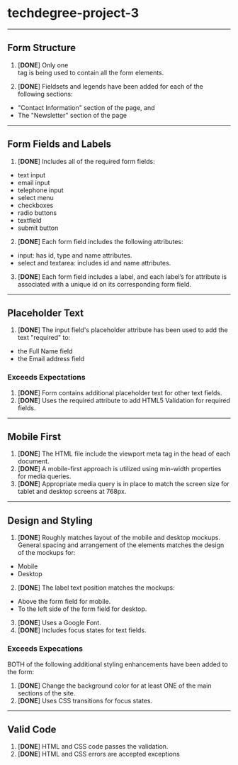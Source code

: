 # techdegree-project-3

___

## Form Structure

1. [**DONE**] Only one <form> tag is being used to contain all the form elements.
2. [**DONE**] Fieldsets and legends have been added for each of the following sections:
* "Contact Information" section of the page, and
* The "Newsletter" section of the page

___

## Form Fields and Labels

1. [**DONE**] Includes all of the required form fields:
* text input
* email input
* telephone input
* select menu
* checkboxes
* radio buttons
* textfield
* submit button
2. [**DONE**] Each form field includes the following attributes:
* input: has id, type and name attributes.
* select and textarea: includes id and name attributes.
3. [**DONE**] Each form field includes a label, and each label’s for attribute is associated with a unique id on its corresponding form field.

___

## Placeholder Text

1. [**DONE**] The input field's placeholder attribute has been used to add the text "required" to:
* the Full Name field
* the Email address field

### Exceeds Expectations

1. [**DONE**] Form contains additional placeholder text for other text fields.
2. [**DONE**] Uses the required attribute to add HTML5 Validation for required fields.

___

## Mobile First

1. [**DONE**] The HTML file include the viewport meta tag in the head of each document.
2. [**DONE**] A mobile-first approach is utilized using min-width properties for media queries.
3. [**DONE**] Appropriate media query is in place to match the screen size for tablet and desktop screens at 768px.

___

## Design and Styling

1. [**DONE**] Roughly matches layout of the mobile and desktop mockups. General spacing and arrangement of the elements matches the design of the mockups for:
* Mobile
* Desktop
2. [**DONE**] The label text position matches the mockups:
* Above the form field for mobile.
* To the left side of the form field for desktop.
3. [**DONE**] Uses a Google Font.
4. [**DONE**] Includes focus states for text fields.

### Exceeds Expecations

BOTH of the following additional styling enhancements have been added to the form:
1. [**DONE**] Change the background color for at least ONE of the main sections of the site.
2. [**DONE**] Uses CSS transitions for focus states.

___

## Valid Code

1. [**DONE**] HTML and CSS code passes the validation.
2. [**DONE**] HTML and CSS errors are accepted exceptions